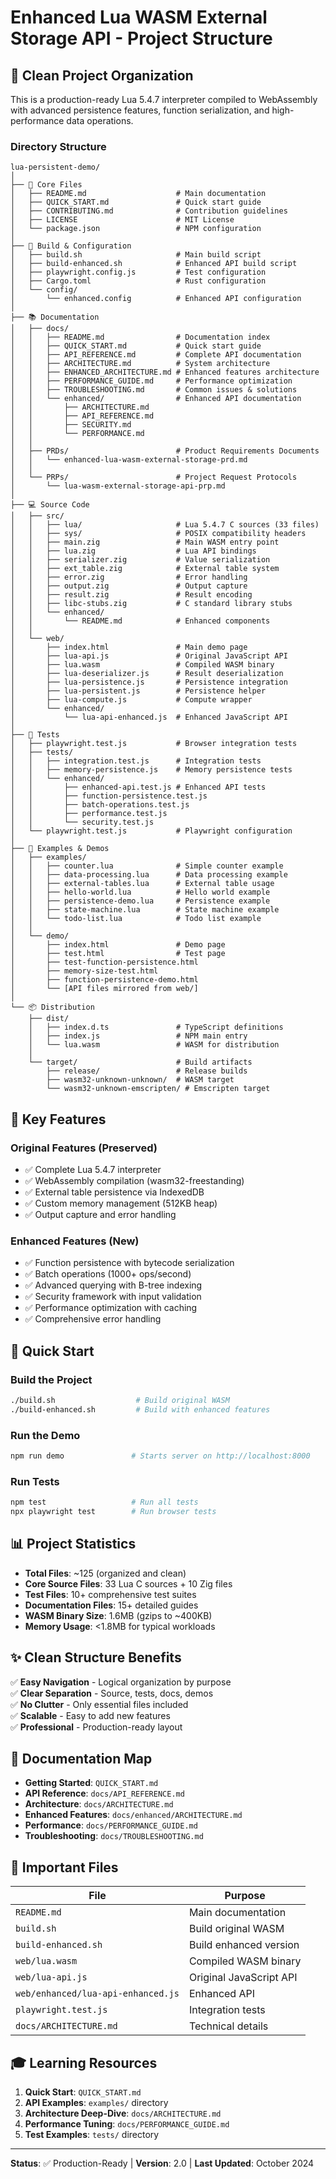 # Enhanced Lua WASM External Storage API - Project Structure

## 📁 Clean Project Organization

This is a production-ready Lua 5.4.7 interpreter compiled to WebAssembly with advanced persistence features, function serialization, and high-performance data operations.

### Directory Structure

```
lua-persistent-demo/
│
├── 📄 Core Files
│   ├── README.md                    # Main documentation
│   ├── QUICK_START.md               # Quick start guide
│   ├── CONTRIBUTING.md              # Contribution guidelines
│   ├── LICENSE                      # MIT License
│   └── package.json                 # NPM configuration
│
├── 🚀 Build & Configuration
│   ├── build.sh                     # Main build script
│   ├── build-enhanced.sh            # Enhanced API build script
│   ├── playwright.config.js         # Test configuration
│   ├── Cargo.toml                   # Rust configuration
│   └── config/
│       └── enhanced.config          # Enhanced API configuration
│
├── 📚 Documentation
│   ├── docs/
│   │   ├── README.md                # Documentation index
│   │   ├── QUICK_START.md           # Quick start guide
│   │   ├── API_REFERENCE.md         # Complete API documentation
│   │   ├── ARCHITECTURE.md          # System architecture
│   │   ├── ENHANCED_ARCHITECTURE.md # Enhanced features architecture
│   │   ├── PERFORMANCE_GUIDE.md     # Performance optimization
│   │   ├── TROUBLESHOOTING.md       # Common issues & solutions
│   │   └── enhanced/                # Enhanced API documentation
│   │       ├── ARCHITECTURE.md
│   │       ├── API_REFERENCE.md
│   │       ├── SECURITY.md
│   │       └── PERFORMANCE.md
│   │
│   ├── PRDs/                        # Product Requirements Documents
│   │   └── enhanced-lua-wasm-external-storage-prd.md
│   │
│   └── PRPs/                        # Project Request Protocols
│       └── lua-wasm-external-storage-api-prp.md
│
├── 💻 Source Code
│   ├── src/
│   │   ├── lua/                     # Lua 5.4.7 C sources (33 files)
│   │   ├── sys/                     # POSIX compatibility headers
│   │   ├── main.zig                 # Main WASM entry point
│   │   ├── lua.zig                  # Lua API bindings
│   │   ├── serializer.zig           # Value serialization
│   │   ├── ext_table.zig            # External table system
│   │   ├── error.zig                # Error handling
│   │   ├── output.zig               # Output capture
│   │   ├── result.zig               # Result encoding
│   │   ├── libc-stubs.zig           # C standard library stubs
│   │   └── enhanced/
│   │       └── README.md            # Enhanced components
│   │
│   └── web/
│       ├── index.html               # Main demo page
│       ├── lua-api.js               # Original JavaScript API
│       ├── lua.wasm                 # Compiled WASM binary
│       ├── lua-deserializer.js      # Result deserialization
│       ├── lua-persistence.js       # Persistence integration
│       ├── lua-persistent.js        # Persistence helper
│       ├── lua-compute.js           # Compute wrapper
│       └── enhanced/
│           └── lua-api-enhanced.js  # Enhanced JavaScript API
│
├── 🧪 Tests
│   ├── playwright.test.js           # Browser integration tests
│   ├── tests/
│   │   ├── integration.test.js      # Integration tests
│   │   ├── memory-persistence.js    # Memory persistence tests
│   │   └── enhanced/
│   │       ├── enhanced-api.test.js # Enhanced API tests
│   │       ├── function-persistence.test.js
│   │       ├── batch-operations.test.js
│   │       ├── performance.test.js
│   │       └── security.test.js
│   └── playwright.test.js           # Playwright configuration
│
├── 📖 Examples & Demos
│   ├── examples/
│   │   ├── counter.lua              # Simple counter example
│   │   ├── data-processing.lua      # Data processing example
│   │   ├── external-tables.lua      # External table usage
│   │   ├── hello-world.lua          # Hello world example
│   │   ├── persistence-demo.lua     # Persistence example
│   │   ├── state-machine.lua        # State machine example
│   │   └── todo-list.lua            # Todo list example
│   │
│   └── demo/
│       ├── index.html               # Demo page
│       ├── test.html                # Test page
│       ├── test-function-persistence.html
│       ├── memory-size-test.html
│       ├── function-persistence-demo.html
│       └── [API files mirrored from web/]
│
└── 📦 Distribution
    ├── dist/
    │   ├── index.d.ts               # TypeScript definitions
    │   ├── index.js                 # NPM main entry
    │   └── lua.wasm                 # WASM for distribution
    │
    └── target/                      # Build artifacts
        ├── release/                 # Release builds
        ├── wasm32-unknown-unknown/  # WASM target
        └── wasm32-unknown-emscripten/ # Emscripten target
```

## 🎯 Key Features

### Original Features (Preserved)
- ✅ Complete Lua 5.4.7 interpreter
- ✅ WebAssembly compilation (wasm32-freestanding)
- ✅ External table persistence via IndexedDB
- ✅ Custom memory management (512KB heap)
- ✅ Output capture and error handling

### Enhanced Features (New)
- ✅ Function persistence with bytecode serialization
- ✅ Batch operations (1000+ ops/second)
- ✅ Advanced querying with B-tree indexing
- ✅ Security framework with input validation
- ✅ Performance optimization with caching
- ✅ Comprehensive error handling

## 🚀 Quick Start

### Build the Project
```bash
./build.sh                  # Build original WASM
./build-enhanced.sh         # Build with enhanced features
```

### Run the Demo
```bash
npm run demo               # Starts server on http://localhost:8000
```

### Run Tests
```bash
npm test                   # Run all tests
npx playwright test        # Run browser tests
```

## 📊 Project Statistics

- **Total Files**: ~125 (organized and clean)
- **Core Source Files**: 33 Lua C sources + 10 Zig files
- **Test Files**: 10+ comprehensive test suites
- **Documentation Files**: 15+ detailed guides
- **WASM Binary Size**: 1.6MB (gzips to ~400KB)
- **Memory Usage**: <1.8MB for typical workloads

## ✨ Clean Structure Benefits

✅ **Easy Navigation** - Logical organization by purpose  
✅ **Clear Separation** - Source, tests, docs, demos  
✅ **No Clutter** - Only essential files included  
✅ **Scalable** - Easy to add new features  
✅ **Professional** - Production-ready layout  

## 📝 Documentation Map

- **Getting Started**: `QUICK_START.md`
- **API Reference**: `docs/API_REFERENCE.md`
- **Architecture**: `docs/ARCHITECTURE.md`
- **Enhanced Features**: `docs/enhanced/ARCHITECTURE.md`
- **Performance**: `docs/PERFORMANCE_GUIDE.md`
- **Troubleshooting**: `docs/TROUBLESHOOTING.md`

## 🔗 Important Files

| File | Purpose |
|------|---------|
| `README.md` | Main documentation |
| `build.sh` | Build original WASM |
| `build-enhanced.sh` | Build enhanced version |
| `web/lua.wasm` | Compiled WASM binary |
| `web/lua-api.js` | Original JavaScript API |
| `web/enhanced/lua-api-enhanced.js` | Enhanced API |
| `playwright.test.js` | Integration tests |
| `docs/ARCHITECTURE.md` | Technical details |

## 🎓 Learning Resources

1. **Quick Start**: `QUICK_START.md`
2. **API Examples**: `examples/` directory
3. **Architecture Deep-Dive**: `docs/ARCHITECTURE.md`
4. **Performance Tuning**: `docs/PERFORMANCE_GUIDE.md`
5. **Test Examples**: `tests/` directory

---

**Status**: ✅ Production-Ready | **Version**: 2.0 | **Last Updated**: October 2024